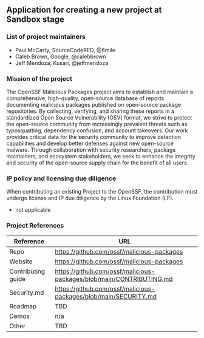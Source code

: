 ## Application for creating a new project at Sandbox stage

### List of project maintainers

- Paul McCarty, SourceCodeRED, @6mile
- Caleb Brown, Google, @calebbrown
- Jeff Mendoza, Kusari, @jeffmendoza

### Mission of the project

The OpenSSF Malicious Packages project aims to establish and maintain a comprehensive, high-quality, open-source database of reports documenting malicious packages published on open-source package repositories. By collecting, verifying, and sharing these reports in a standardized Open Source Vulnerability (OSV) format, we strive to protect the open-source community from increasingly prevalent threats such as typosquatting, dependency confusion, and account takeovers. Our work provides critical data for the security community to improve detection capabilities and develop better defenses against new open-source malware. Through collaboration with security researchers, package maintainers, and ecosystem stakeholders, we seek to enhance the integrity and security of the open-source supply chain for the benefit of all users.

### IP policy and licensing due diligence

When contributing an existing Project to the OpenSSF, the contribution must undergo license and IP due diligence by the Linux Foundation (LF).
  * not applicable

### Project References

| Reference           | URL |
|---------------------|-----|
| Repo                | https://github.com/ossf/malicious-packages|
| Website             | https://github.com/ossf/malicious-packages|
| Contributing guide  | https://github.com/ossf/malicious-packages/blob/main/CONTRIBUTING.md |
| Security.md         | https://github.com/ossf/malicious-packages/blob/main/SECURITY.md |
| Roadmap             | TBD |
| Demos               | n/a |
| Other               | TBD |
